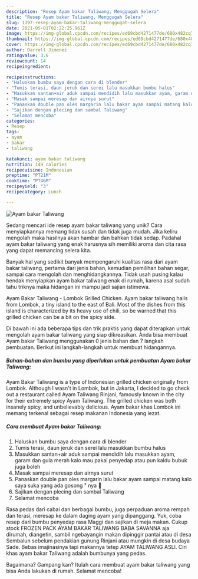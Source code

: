 ```yaml
---
description: "Resep Ayam bakar Taliwang, Menggugah Selera"
title: "Resep Ayam bakar Taliwang, Menggugah Selera"
slug: 1397-resep-ayam-bakar-taliwang-menggugah-selera
date: 2021-05-01T02:22:25.961Z
image: https://img-global.cpcdn.com/recipes/ed69cbd4271477de/680x482cq70/ayam-bakar-taliwang-foto-resep-utama.jpg
thumbnail: https://img-global.cpcdn.com/recipes/ed69cbd4271477de/680x482cq70/ayam-bakar-taliwang-foto-resep-utama.jpg
cover: https://img-global.cpcdn.com/recipes/ed69cbd4271477de/680x482cq70/ayam-bakar-taliwang-foto-resep-utama.jpg
author: Darrell Jimenez
ratingvalue: 3.6
reviewcount: 14
recipeingredient:

recipeinstructions:
- "Haluskan bumbu saya dengan cara di blender"
- "Tumis terasi, daun jeruk dan serei lalu masukkan bumbu halus"
- "Masukkan santan+air aduk sampai mendidih lalu masukkan ayam, garam dan gula merah kalo mau pakai penyedap atau pun kaldu bubuk juga boleh"
- "Masak sampai meresap dan airnya surut"
- "Panaskan double pan oles margarin lalu bakar ayam sampai matang kalo saya suka yang ada gosong ² nya 🤭"
- "Sajikan dengan plecing dan sambal Taliwang"
- "Selamat mencoba"
categories:
- Resep
tags:
- ayam
- bakar
- taliwang

katakunci: ayam bakar taliwang 
nutrition: 149 calories
recipecuisine: Indonesian
preptime: "PT21M"
cooktime: "PT46M"
recipeyield: "3"
recipecategory: Lunch

---
```



![Ayam bakar Taliwang](https://img-global.cpcdn.com/recipes/ed69cbd4271477de/680x482cq70/ayam-bakar-taliwang-foto-resep-utama.jpg)

Sedang mencari ide resep ayam bakar taliwang yang unik? Cara menyiapkannya memang tidak susah dan tidak juga mudah. Jika keliru mengolah maka hasilnya akan hambar dan bahkan tidak sedap. Padahal ayam bakar taliwang yang enak harusnya sih memiliki aroma dan cita rasa yang dapat memancing selera kita.

Banyak hal yang sedikit banyak mempengaruhi kualitas rasa dari ayam bakar taliwang, pertama dari jenis bahan, kemudian pemilihan bahan segar, sampai cara mengolah dan menghidangkannya. Tidak usah pusing kalau hendak menyiapkan ayam bakar taliwang enak di rumah, karena asal sudah tahu triknya maka hidangan ini mampu jadi sajian istimewa.

Ayam Bakar Taliwang - Lombok Grilled Chicken. Ayam bakar taliwang hails from Lombok, a tiny island to the east of Bali. Most of the dishes from this island is characterized by its heavy use of chili, so be warned that this grilled chicken can be a bit on the spicy side.


Di bawah ini ada beberapa tips dan trik praktis yang dapat diterapkan untuk mengolah ayam bakar taliwang yang siap dikreasikan. Anda bisa membuat Ayam bakar Taliwang menggunakan 0 jenis bahan dan 7 langkah pembuatan. Berikut ini langkah-langkah untuk membuat hidangannya.

<!--inarticleads1-->

##### Bahan-bahan dan bumbu yang diperlukan untuk pembuatan Ayam bakar Taliwang:



Ayam Bakar Taliwang is a type of Indonesian grilled chicken originally from Lombok. Although I wasn&#39;t in Lombok, but in Jakarta, I decided to go check out a restaurant called Ayam Taliwang Rinjani, famously known in the city for their extremely spicy Ayam Taliwang. The grilled chicken was both insanely spicy, and unbelievably delicious. Ayam bakar khas Lombok ini memang terkenal sebagai resep makanan Indonesia yang lezat. 

<!--inarticleads2-->

##### Cara membuat Ayam bakar Taliwang:

1. Haluskan bumbu saya dengan cara di blender
1. Tumis terasi, daun jeruk dan serei lalu masukkan bumbu halus
1. Masukkan santan+air aduk sampai mendidih lalu masukkan ayam, garam dan gula merah kalo mau pakai penyedap atau pun kaldu bubuk juga boleh
1. Masak sampai meresap dan airnya surut
1. Panaskan double pan oles margarin lalu bakar ayam sampai matang kalo saya suka yang ada gosong ² nya 🤭
1. Sajikan dengan plecing dan sambal Taliwang
1. Selamat mencoba


Rasa pedas dari cabai dan berbagai bumbu, juga perpaduan aroma rempah dan terasi, meresap ke dalam daging ayam yang dipanggang. Yuk, coba resep dari bumbu penyedap rasa Maggi dan sajikan di meja makan. Cukup stock FROZEN PACK AYAM BAKAR TALIWANG BABA SAVANNA aja dirumah, diangetin, sambil ngebayangin makan dipinggir pantai atau di desa Sembalun sebelum pendakian gunung Rinjani atau mungkin di desa budaya Sade. Bebas imajinasinya tapi makannya tetep AYAM TALIWANG ASLI. Ciri khas ayam bakar Taliwang adalah bumbunya yang pedas. 

Bagaimana? Gampang kan? Itulah cara membuat ayam bakar taliwang yang bisa Anda lakukan di rumah. Selamat mencoba!
